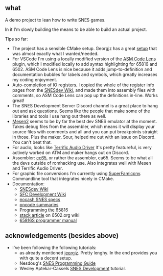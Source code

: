 ## what

A demo project to lean how to write SNES games.

In it I'm slowly building the means to be able to build an actual project.

Tips so far:
- The project has a sensible CMake setup. Georgjz has a great [setup](https://georgjz.github.io/snesaa10/)
  that was almost exactly what I wanted/needed.
- For VSCode I'm using a locally modified version of the
  [ASM Code Lens](https://github.com/maziac/asm-code-lens) plugin, which I modified locally to add
  syntax highlighting for 65816 and 6502. ASM Code Lens is nice because it adds jump-to-definition
  and documentation bubbles for labels and symbols, which greatly increases my coding enjoyment.
- Auto-completion of IO registers. I copied the whole of the register info pages from the
  [SNESdev Wiki](https://snes.nesdev.org/wiki/SNESdev_Wiki), and made them into assembly
  files with comments, so ASM Code Lens can pop up the definitions in-line. Works great!
- The SNES Development Server Discord channel is a great place to hang out and ask questions.
  Seems like the people that make some of the libraries and tools I use hang out there as well.
- [Mesen2](https://github.com/SourMesen/Mesen2) seems to be by far the best dev SNES emulator at
  the moment. Takes debug files from the assembler, which means it will display your source files
  with comments and all and you can put breakpoints straight in those. Plus the maker, Sour, helped
  me out with an issue on Discord. You can't beat that.
- For audio, looks like [Terrific Audio Driver](https://github.com/undisbeliever/terrific-audio-driver)
  It's pretty featureful, is very actively worked on ATM and maker hangs out on Discord.
- Assembler: [cc65](https://cc65.github.io), or rather the assembler, ca65. Seems to be what all the
  devs outside of romhacking use. Also integrates well with Mesen and Terrific Audio Driver.
- For graphic file conversions I'm currently using [SuperFamiconv](https://github.com/Optiroc/SuperFamiconv).
  Commandline tool that integrates nicely in CMake.
- Documentation:
  - [SNESdev Wiki](https://snes.nesdev.org/wiki/SNESdev_Wiki)
  - [SFC Development Wiki](https://wiki.superfamicom.org)
  - [nocash SNES specs](https://problemkaputt.de/fullsnes.htm)
  - [opcode summaries](https://undisbeliever.net/snesdev/65816-opcodes.html)
  - [Programming the 65816](https://www.amazon.com/Programming-65816-Including-65C02-65802/dp/0893037893)
  - [stack article](http://6502org.wikidot.com/software-65816-parameters-on-stack) on 6502.org wiki
  - [65816S programmer manual](https://www.westerndesigncenter.com/wdc/documentation/w65c816s.pdf)


## acknowledgements (besides above)

- I've been following the following tutorials:
  - as already mentioned [jeorgjz](https://georgjz.github.io/snesaa01/). Pretty lenghy. In the end
    provides you with quite a decent setup.
  - Nesdoug's [SNES Programming Guide](https://nesdoug.com/2020/03/19/snes-projects/)
  - Wesley Aptekar-Cassels [SNES Development](https://blog.wesleyac.com/posts/snes-dev-1-getting-started) tutorial.